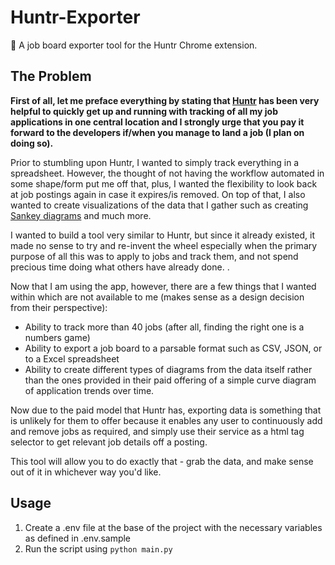 # Huntr-Exporter

🚀 A job board exporter tool for the Huntr Chrome extension.

## The Problem

**First of all, let me preface everything by stating that [Huntr](http://huntr.co/) has been very helpful to quickly get up and running with tracking of all my job applications in 
one central location and I strongly urge that you pay it forward to the developers if/when you manage to land a job (I plan on doing so).**

Prior to stumbling upon Huntr, I wanted to simply track everything in a spreadsheet. However, the thought of not having the workflow automated in some shape/form put me off that, plus, I wanted the flexibility to look back at job postings again in case it expires/is removed. 
On top of that, I also wanted to create visualizations of the data that I gather such as creating [Sankey diagrams](https://en.wikipedia.org/wiki/Sankey_diagram) and much more. 

I wanted to build a tool very similar to Huntr, but since it already existed, it made no sense to try and re-invent the wheel especially when the primary purpose of all this was to apply to jobs and track them, and not spend precious time doing what others have already done.
. 

Now that I am using the app, however, there are a few things
that I wanted within which are not available to me (makes sense as a design decision from their perspective):

- Ability to track more than 40 jobs (after all, finding the right one is a numbers game)
- Ability to export a job board to a parsable format such as CSV, JSON, or to a Excel spreadsheet
- Ability to create different types of diagrams from the data itself rather than the ones provided in their paid offering of a simple curve diagram of application trends over time.

Now due to the paid model that Huntr has, exporting data is something that is unlikely for them to offer because it enables any user 
to continuously add and remove jobs as required, and simply use their service as a html tag selector to get relevant job details off a posting.

This tool will allow you to do exactly that - grab the data, and make sense out of it in whichever way you'd like.

## Usage

1. Create a .env file at the base of the project with the necessary variables as defined in .env.sample
2. Run the script using `python main.py`




